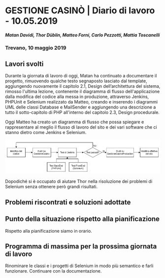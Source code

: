 # GESTIONE CASINÒ | Diario di lavoro - 10.05.2019

##### Matan Davidi, Thor Düblin, Matteo Forni, Carlo Pezzotti, Mattia Toscanelli

### Trevano, 10 maggio 2019

## Lavori svolti

Durante la giornata di lavoro di oggi, Matan ha continuato a documentare il progetto, rimuovendo qualche testo segnaposto lasciato dal template, aggiungendo nuovamente il capitolo 2.1, Design dell’architettura del sistema, rimosso l'ultima lezione, contenente il diagramma di flusso dell'applicazione dalla modifica del codice alla messa in produzione, attraverso Jenkins, PHPUnit e Selenium realizzato da Matteo, creando e inserendo i diagrammi UML delle classi Database e MailSender e aggiungendo una descrizione a tutto il sotto-capitolo di PHP all'interno del capitolo 2.3, Design procedurale.

Oggi Matteo ha creato un diagramma di flusso che possa spiegare e rappresentare al meglio
il flusso di lavoro del sito e dei vari software che ci stanno dietro come Jenkins e Selenium.

![FlowChart](../media/GestioneCasino_Flowchart.png)

Dopodiché si è occupato di aiutare Thor nella risoluzione dei problemi di Selenium senza ottenere però
grandi risultati.

## Problemi riscontrati e soluzioni adottate

## Punto della situazione rispetto alla pianificazione

Rispetto alla pianificazione siamo in orario.

## Programma di massima per la prossima giornata di lavoro

Rinominare le classi e i progetti di Selenium in modo più semantico e farli funzionare.
Continuare con la documentazione.
